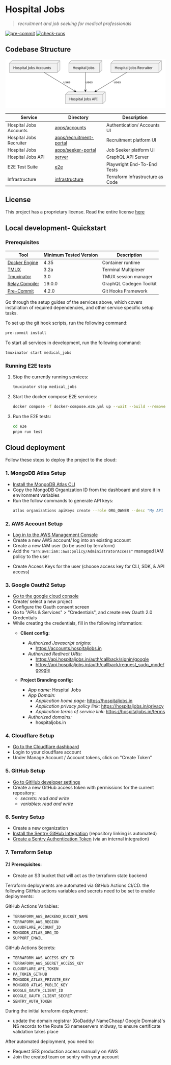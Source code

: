 # Hospital Jobs
> *recruitment and job seeking for medical professionals*

[![pre-commit](https://img.shields.io/badge/pre--commit-enabled-brightgreen?logo=pre-commit)](https://github.com/pre-commit/pre-commit)
[![check-runs](https://img.shields.io/github/check-runs/aryaniyaps/medical-job-board/main?logo=ticktick&logoColor=yellow)](https://github.com/aryaniyaps/medical-job-board/actions)

## Codebase Structure

![Service Flowchart](./.github/assets/service-flowchart.svg)

<!--
relevant UML code:

https://www.planttext.com?text=u-LoA2v9B2efpStXvShBJqbLK0eepIbE3SylobPmJ4xEByqhALPII2nM20Xtn501bS3K6PIQN5IQMP9Q15KHnCk5nVW0Jx0qa0P90orGqDMr0t4Lh1HAYrEBGM91MCGmX1nIyrB0FW00
-->

| Service                 | Directory                                         | Description                      |
|-------------------------|---------------------------------------------------|----------------------------------|
| Hospital Jobs Accounts  | [apps/accounts](./apps/accounts)                  | Authentication/ Accounts UI      |
| Hospital Jobs Recruiter | [apps/recruitment-portal](./apps/recruiter-portal)| Recruitment platform UI          |
| Hospital Jobs           | [apps/seeker-portal](./apps/seeker-portal)        | Job Seeker platform UI           |
| Hospital Jobs API       | [server](./server)                                | GraphQL API Server               |
| E2E Test Suite          | [e2e](./e2e)                                      | Playwright End-To-End Tests      |
| Infrastructure          | [infrastructure](./infrastructure)                | Terraform Infrastructure as Code |


## License
This project has a proprietary license. Read the entire license [here](./README.md)


## Local development- Quickstart

### Prerequisites
| Tool                                                           | Minimum Tested Version  | Description                 |
|----------------------------------------------------------------|-------------------------|-----------------------------|
| [Docker Engine](https://docs.docker.com/engine/)               | 4.35                    | Container runtime           |
| [TMUX](https://github.com/tmux/tmux)                           | 3.2a                    | Terminal Multiplexer        |
| [Tmuxinator](https://github.com/tmuxinator/tmuxinator)         | 3.0                     | TMUX session manager        |
| [Relay Compiler](https://www.npmjs.com/package/relay-compiler) | 19.0.0                  | GraphQL Codegen Toolkit     |
| [Pre-Commit](https://pre-commit.com/)                          | 4.2.0                   | Git Hooks Framework         |

Go through the setup guides of the services above, which covers installation of required dependencies,
and other service specific setup tasks.

To set up the git hook scripts, run the following command:

```bash
pre-commit install
```

To start all services in development, run the following command:

```bash
tmuxinator start medical_jobs
```

### Running E2E tests
1. Stop the currently running services:
    ```bash
    tmuxinator stop medical_jobs
    ```
2. Start the docker compose E2E services:
    ```bash
    docker compose -f docker-compose.e2e.yml up --wait --build --remove-orphans -d
    ```

3. Run the E2E tests:
    ```bash
    cd e2e
    pnpm run test
    ```


## Cloud deployment

Follow these steps to deploy the project to the cloud:

### 1. MongoDB Atlas Setup
- [Install the MongoDB Atlas CLI](https://www.mongodb.com/docs/atlas/cli/current/install-atlas-cli/)
- Copy the MongoDB Organization ID from the dashboard and store it in environment variables
- Run the follow commands to generate API keys:
    ```bash
    atlas organizations apiKeys create --role ORG_OWNER --desc "My API Key" --orgId <ORG_ID> --output json
    ```

### 2. AWS Account Setup
- [Log in to the AWS Management Console](https://console.aws.amazon.com/)
- Create a new AWS account/ log into an existing account
- Create a new IAM user (to be used by terraform)
- Add the `"arn:aws:iam::aws:policy/AdministratorAccess"` managed IAM policy to the user

<!--
- Attach the following permissions (inline policy) to the IAM user:
```json
{
	"Version": "2012-10-17",
	"Statement": [
		{
			"Effect": "Allow",
			"Action": [
				"ecr:*",
				"logs:*",
				"acm:DeleteCertificate",
				"sts:GetCallerIdentity",
				"iam:ListInstanceProfilesForRole",
				"iam:CreateRole",
				"iam:GetRole",
				"iam:ListRolePolicies",
				"iam:ListAttachedRolePolicies",
				"iam:ListPolicyVersions",
				"iam:AttachRolePolicy",
				"iam:DeleteRole",
				"iam:PassRole",
				"iam:CreateUser",
				"iam:TagUser",
				"iam:CreatePolicyVersion",
				"iam:CreatePolicy",
				"iam:GetUser",
				"iam:DeleteUser",
				"iam:DeletePolicy",
				"iam:TagPolicy",
				"iam:ListGroupsForUser",
				"iam:ListAttachedUserPolicies",
				"iam:ListAccessKeys",
				"iam:CreateAccessKey",
				"iam:AttachUserPolicy",
				"iam:GetPolicy",
				"iam:GetPolicyVersion",
				"iam:PutRolePolicy",
				"iam:GetRolePolicy",
				"iam:DeleteRolePolicy",
				"iam:DetachUserPolicy",
				"iam:CreateServiceLinkedRole",
				"ses:*",
				"secretsmanager:*",
				"s3:*",
				"geo:CreatePlaceIndex",
				"geo:DeletePlaceIndex",
				"geo:DescribePlaceIndex",
				"acm:RequestCertificate",
				"acm:DescribeCertificate",
				"acm:ListTagsForCertificate",
				"lambda:*",
				"ec2:*",
				"route53:CreateHostedZone",
				"route53:GetHostedZone",
				"route53:ListTagsForResource",
				"route53:ListResourceRecordSets",
				"route53:ChangeResourceRecordSets",
				"route53:GetChange",
				"route53:DeleteHostedZone",
				"route53:ChangeTagsForResource",
				"apigateway:*",
				"cloudfront:UpdateDistribution"
			],
			"Resource": "*"
		}
	]
}
``` -->

- Create Access Keys for the user (choose  access key for CLI, SDK, & API access)

### 3. Google Oauth2 Setup
- [Go to the google cloud console](https://console.cloud.google.com/)
- Create/ select a new project
- Configure the Oauth consent screen
- Go to "APIs & Services" > "Credentials", and create new Oauth 2.0 Credentials
- While creating the credentials, fill in the following information:
	- **Client config:**
		- *Authorized Javascript origins:*
			- https://accounts.hospitaljobs.in
		- *Authorized Redirect URIs:*
			- https://api.hospitaljobs.in/auth/callback/signin/google
			- https://api.hospitaljobs.in/auth/callback/request_sudo_mode/google

	- **Project Branding config:**
		- *App name:* Hospital Jobs
		- *App Domain:*
			- *Application home page:* https://hospitaljobs.in
			- *Application privacy policy link:* https://hospitaljobs.in/privacy
			- *Application terms of service link:* https://hospitaljobs.in/terms
		- *Authorized domains:*
			- hospitaljobs.in

### 4. Cloudflare Setup
- [Go to the Cloudflare dashboard](https://dash.cloudflare.com/)
- Login to your cloudflare account
- Under Manage Account / Account tokens, click on "Create Token"

### 5. GitHub Setup
- [Go to GitHub developer settings](https://github.com/settings/tokens)
- Create a new GitHub access token with permissions for the current repository:
	- *secrets: read and write*
	- *variables: read and write*

### 6. Sentry Setup
- Create a new organization
- [Install the Sentry GitHub Integration](https://docs.sentry.io/organization/integrations/source-code-mgmt/github/#installing-github) (repository linking is automated)
- [Create a Sentry Authentication Token](https://docs.sentry.io/organization/integrations/integration-platform/internal-integration/#auth-tokens) (via an internal integration)

### 7. Terraform Setup

#### 7.1 Prerequisites:
- Create an S3 bucket that will act as the terraform state backend

Terraform deployments are automated via GitHub Actions CI/CD.
the following GitHub actions variables and secrets need to be set to enable deployments:

GitHub Actions Variables:
- `TERRAFORM_AWS_BACKEND_BUCKET_NAME`
- `TERRAFORM_AWS_REGION`
- `CLOUDFLARE_ACCOUNT_ID`
- `MONGODB_ATLAS_ORG_ID`
- `SUPPORT_EMAIL`

GitHub Actions Secrets:
- `TERRAFORM_AWS_ACCESS_KEY_ID`
- `TERRAFORM_AWS_SECRET_ACCESS_KEY`
- `CLOUDFLARE_API_TOKEN`
- `PA_TOKEN_GITHUB`
- `MONGODB_ATLAS_PRIVATE_KEY`
- `MONGODB_ATLAS_PUBLIC_KEY`
- `GOOGLE_OAUTH_CLIENT_ID`
- `GOOGLE_OAUTH_CLIENT_SECRET`
- `SENTRY_AUTH_TOKEN`



During the initial terraform deployment:
- update the domain registrar (GoDaddy/ NameCheap/ Google Domains)'s NS records to the Route 53 nameservers midway, to ensure certificate validation takes place

After automated deployment, you need to:
- Request SES production access manually on AWS
- Join the created team on sentry with your account
